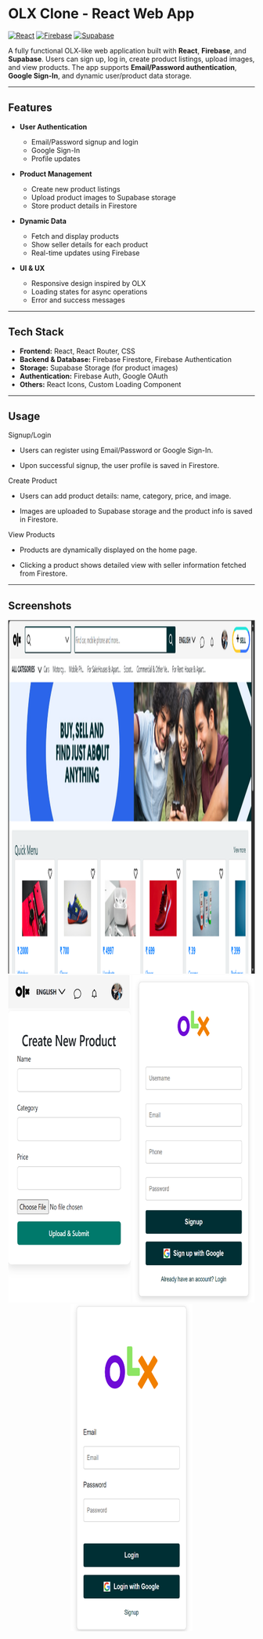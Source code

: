 # OLX Clone - React Web App

[![React](https://img.shields.io/badge/React-17.0.2-blue?logo=react)](https://reactjs.org/) 
[![Firebase](https://img.shields.io/badge/Firebase-9.22.1-orange?logo=firebase)](https://firebase.google.com/) 
[![Supabase](https://img.shields.io/badge/Supabase-2.0-green?logo=supabase)](https://supabase.com/)  

A fully functional OLX-like web application built with **React**, **Firebase**, and **Supabase**. Users can sign up, log in, create product listings, upload images, and view products. The app supports **Email/Password authentication**, **Google Sign-In**, and dynamic user/product data storage.

---

## Features

- **User Authentication**
  - Email/Password signup and login
  - Google Sign-In
  - Profile updates

- **Product Management**
  - Create new product listings
  - Upload product images to Supabase storage
  - Store product details in Firestore

- **Dynamic Data**
  - Fetch and display products
  - Show seller details for each product
  - Real-time updates using Firebase

- **UI & UX**
  - Responsive design inspired by OLX
  - Loading states for async operations
  - Error and success messages

---

## Tech Stack

- **Frontend:** React, React Router, CSS
- **Backend & Database:** Firebase Firestore, Firebase Authentication
- **Storage:** Supabase Storage (for product images)
- **Authentication:** Firebase Auth, Google OAuth
- **Others:** React Icons, Custom Loading Component

---

## Usage

Signup/Login

- Users can register using Email/Password or Google Sign-In.

- Upon successful signup, the user profile is saved in Firestore.

Create Product

- Users can add product details: name, category, price, and image.

- Images are uploaded to Supabase storage and the product info is saved in Firestore.

View Products

- Products are dynamically displayed on the home page.

- Clicking a product shows detailed view with seller information fetched from Firestore.

---

## Screenshots

<div align="center">
  <img src="screenshots/Screenshot_home.png" alt="Signup Page" width="1280" height="720" />
  <img src="screenshots/localhost_3000_(iPhone SE).png" alt="Signup Page" width="250" height="667" />
  <img src="screenshots/localhost_3000_(iPhone SE) (3).png" alt="Signup Page" width="250" height="667" />
  <img src="screenshots/localhost_3000_(iPhone SE) (2).png" alt="Signup Page" width="250" height="667" />
</div>
